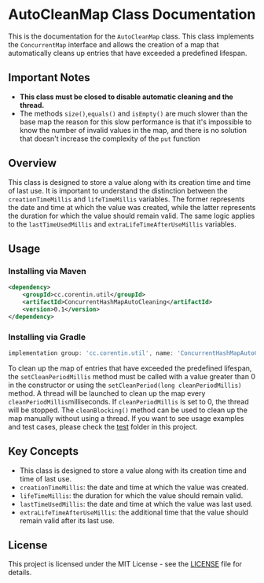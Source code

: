 # AutoCleanMap Class Documentation

This is the documentation for the `AutoCleanMap` class. This class implements the `ConcurrentMap` interface 
and allows the creation of a map that automatically cleans up entries that have exceeded a predefined lifespan.

## Important Notes

*   **This class must be closed to disable automatic cleaning and the thread.**
*   The methods `size()`,`equals()` and `isEmpty()` are much slower than the base map 
the reason for this slow performance is that it's impossible to know the number of invalid values in the map, 
and there is no solution that doesn't increase the complexity of the `put` function

## Overview

This class is designed to store a value along with its creation time and time of last use. 
It is important to understand the distinction between the `creationTimeMillis` and `lifeTimeMillis` variables. 
The former represents the date and time at which the value was created, 
while the latter represents the duration for which the value should remain valid. 
The same logic applies to the `lastTimeUsedMillis` and `extraLifeTimeAfterUseMillis` variables.

## Usage

### Installing via Maven
```xml
<dependency>
    <groupId>cc.corentin.util</groupId>
    <artifactId>ConcurrentHashMapAutoCleaning</artifactId>
    <version>0.1</version>
</dependency>
```
### Installing via Gradle
```groovy
implementation group: 'cc.corentin.util', name: 'ConcurrentHashMapAutoCleaning', version: '0.1'
```

To clean up the map of entries that have exceeded the predefined lifespan, 
the `setCleanPeriodMillis` method must be called with a value greater than 0 in the constructor or using the `setCleanPeriod(long cleanPeriodMillis)` method. 
A thread will be launched to clean up the map every `cleanPeriodMillis`milliseconds. 
If `cleanPeriodMillis` is set to 0, the thread will be stopped. 
The `cleanBlocking()` method can be used to clean up the map manually without using a thread. 
If you want to see usage examples and test cases, please check the [test](src/test/java/cc/corentin/util/TestConcurrentHashmapAutoCleaning.java) folder in this project.

## Key Concepts

*   This class is designed to store a value along with its creation time and time of last use.
*   `creationTimeMillis`: the date and time at which the value was created.
*   `lifeTimeMillis`: the duration for which the value should remain valid.
*   `lastTimeUsedMillis`: the date and time at which the value was last used.
*   `extraLifeTimeAfterUseMillis`: the additional time that the value should remain valid after its last use.

## License

This project is licensed under the MIT License - see the [LICENSE](LICENSE) file for details.